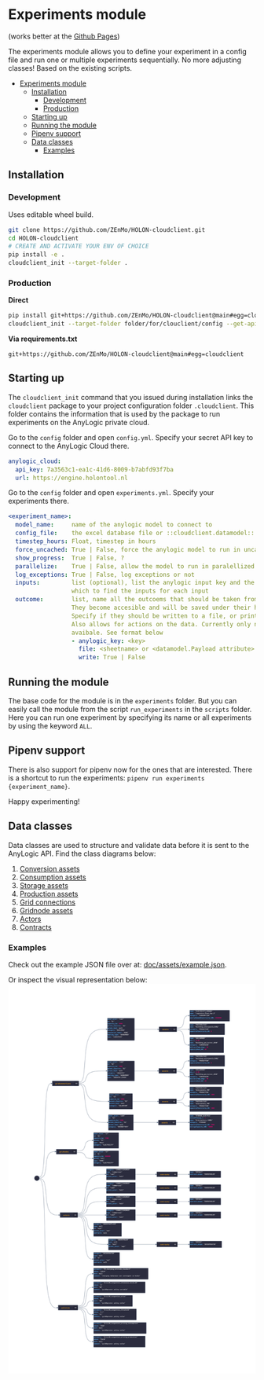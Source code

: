 # Experiments module
(works better at the [Github Pages](https://zenmo.github.io/HOLON-cloudclient/))

The experiments module allows you to define your experiment in a config file and run one or
multiple experiments sequentially. No more adjusting classes! Based on the existing scripts.

- [Experiments module](#experiments-module)
  - [Installation](#installation)
    - [Development](#development)
    - [Production](#production)
  - [Starting up](#starting-up)
  - [Running the module](#running-the-module)
  - [Pipenv support](#pipenv-support)
  - [Data classes](#data-classes)
    - [Examples](#examples)

## Installation

### Development
Uses editable wheel build.
```bash
git clone https://github.com/ZEnMo/HOLON-cloudclient.git
cd HOLON-cloudclient
# CREATE AND ACTIVATE YOUR ENV OF CHOICE
pip install -e .
cloudclient_init --target-folder .
```


### Production
**Direct**
```bash
pip install git+https://github.com/ZEnMo/HOLON-cloudclient@main#egg=cloudclient
cloudclient_init --target-folder folder/for/clouclient/config --get-api-key # asumes "AL_API_KEY" in env vars
```
**Via requirements.txt**
```
git+https://github.com/ZEnMo/HOLON-cloudclient@main#egg=cloudclient
```

## Starting up

The `cloudclient_init` command that you issued during installation links the `cloudclient` package to your project configuration folder `.cloudclient`. This folder contains the information that is used by the package to run experiments on the AnyLogic private cloud. 

Go to the `config` folder and open `config.yml`. Specify your secret API key to connect to the AnyLogic Cloud there.
```yaml
anylogic_cloud:
  api_key: 7a3563c1-ea1c-41d6-8009-b7abfd93f7ba
  url: https://engine.holontool.nl
```
Go to the `config` folder and open `experiments.yml`. Specify
your experiments there.
```yaml
<experiment_name>:
  model_name:     name of the anylogic model to connect to
  config_file:    the excel database file or ::cloudclient.datamodel:: from which to read the config sheets
  timestep_hours: Float, timestep in hours
  force_uncached: True | False, force the anylogic model to run in uncached mode
  show_progress:  True | False, ?
  parallelize:    True | False, allow the model to run in paralellized mode
  log_exceptions: True | False, log exceptions or not
  inputs:         list (optional), list the anylogic input key and the file in
                  which to find the inputs for each input
  outcome:        list, name all the outcoems that should be taken from the model.
                  They become accesible and will be saved under their human_key
                  Specify if they should be written to a file, or printed out.
                  Also allows for actions on the data. Currently only normalise is
                  avaibale. See format below
                  - anylogic_key: <key>
                    file: <sheetname> or <datamodel.Payload attribute> to submit to the key
                    write: True | False
```

## Running the module

The base code for the module is in the `experiments` folder. But you can easily call the module
from the script `run_experiments` in the `scripts` folder. Here you can run one experiment by
specifying its name or all experiments by using the keyword `ALL`.

## Pipenv support

There is also support for pipenv now for the ones that are interested. There is a shortcut to
run the experiments: `pipenv run experiments {experiment_name}`.


Happy experimenting!

## Data classes

Data classes are used to structure and validate data before it is sent to the AnyLogic API. Find the class diagrams below:

1. [Conversion assets](doc/html/conversion_classes.html)
2. [Consumption assets](doc/html/consumption_classes.html)
3. [Storage assets](doc/html/storage_classes.html)
4. [Production assets](doc/html/production_classes.html)
5. [Grid connections](doc/html/gridconnections_classes.html)
6. [Gridnode assets](doc/html/gridnodes_classes.html)
7. [Actors](doc/html/actors_classes.html)
8. [Contracts](doc/html/contracts_classes.html)

### Examples

Check out the example JSON file over at: [doc/assets/example.json](doc/assets/example.json).

Or inspect the visual representation below:
![](doc/img/example.png)
